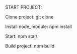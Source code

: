 START PROJECT:

Clone project: git clone

Install node_module: npm install

Start: npm start

Build project: npm build
